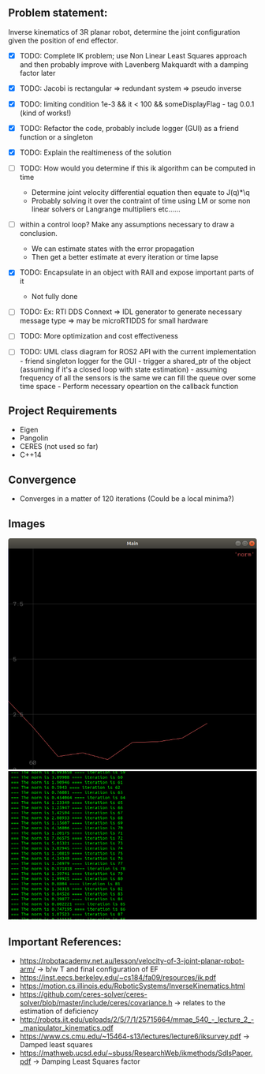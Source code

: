 
## Problem statement:

Inverse kinematics of 3R planar robot, determine the joint configuration given the position of end effector. 


 - [x] TODO: Complete IK problem; use Non Linear Least Squares approach and then probably improve with Lavenberg Makquardt with a damping factor later
 - [x] TODO: Jacobi is rectangular => redundant system  => pseudo inverse 
 - [x] TODO: limiting condition 1e-3 && it < 100 && someDisplayFlag - tag 0.0.1 (kind of works!)
 - [x] TODO: Refactor the code, probably include logger (GUI) as a friend function or a singleton
 - [x] TODO: Explain the realtimeness of the solution
 - [ ] TODO:   How would you determine if this ik algorithm can be computed in time 
      - Determine joint velocity differential equation then equate to J(q)*\q
      - Probably solving it over the contraint of time using LM or some non linear solvers or Langrange multipliers etc......
 - [ ] within a control loop? Make any assumptions necessary to draw a conclusion.
      - We can estimate states with the error propagation
      - Then get a better estimate at every iteration or time lapse 
 - [x] TODO: Encapsulate in an object with RAII and expose important parts of it
      - Not fully done  
 - [ ] TODO: Ex: RTI DDS Connext => IDL generator to generate necessary message type => may be microRTIDDS for small hardware 
 - [ ] TODO: More optimization and cost effectiveness
 - [ ] TODO: UML class diagram for ROS2 API with the current implementation
        - friend singleton logger for the GUI
        - trigger a shared_ptr of the object (assuming if it's a closed loop with state estimation)
        - assuming frequency of all the sensors is the same we can fill the queue over some time space
        - Perform necessary opeartion on the callback function


## Project Requirements

- Eigen
- Pangolin
- CERES (not used so far)
- C++14

## Convergence
- Converges in a matter of 120 iterations (Could be a local minima?)

## Images
 ![convergence](https://github.com/mdasifchand/InverseKinematics/blob/master/images/Screenshot%20from%202022-01-30%2022-08-44.png)
 ![iteration](https://github.com/mdasifchand/InverseKinematics/blob/master/images/Screenshot%20from%202022-01-30%2022-09-05.png)

## Important References: 

- https://robotacademy.net.au/lesson/velocity-of-3-joint-planar-robot-arm/ -> b/w T and final configuration of EF
- https://inst.eecs.berkeley.edu/~cs184/fa09/resources/ik.pdf
- https://motion.cs.illinois.edu/RoboticSystems/InverseKinematics.html
- https://github.com/ceres-solver/ceres-solver/blob/master/include/ceres/covariance.h -> relates to the estimation of deficiency
- http://robots.iit.edu/uploads/2/5/7/1/25715664/mmae_540_-_lecture_2_-_manipulator_kinematics.pdf
- https://www.cs.cmu.edu/~15464-s13/lectures/lecture6/iksurvey.pdf -> Damped least squares
- https://mathweb.ucsd.edu/~sbuss/ResearchWeb/ikmethods/SdlsPaper.pdf -> Damping Least Squares factor



